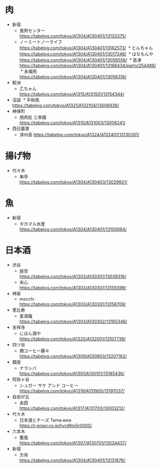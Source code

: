 # 肉
* 新宿
  * 食肉センター  
    https://tabelog.com/tokyo/A1304/A130401/13132375/
  * ノーミートノーライフ  
    https://tabelog.com/tokyo/A1304/A130401/13162573/
  * とんちゃん  
    https://tabelog.com/tokyo/A1304/A130401/13017248/
  * はなもんや  
    https://tabelog.com/tokyo/A1304/A130401/13056556/
  * 島津
    https://tabelog.com/tokyo/A1304/A130401/13168434/party/254488/
  * 永福苑  
    https://tabelog.com/tokyo/A1304/A130401/13056318/
* 鮫洲
  * 乙ちゃん  
    https://tabelog.com/tokyo/A1315/A131501/13154344/
* 沼袋
  * 平和苑  
    https://tabelog.com/tokyo/A1321/A132104/13006939/
* 神保町
  * 焼肉処 三幸園  
    https://tabelog.com/tokyo/A1310/A131003/13006241/
* 西日暮里
  * 済州島
    https://tabelog.com/tokyo/A1324/A132401/13130261/

# 揚げ物
* 代々木
  * 串亭  
    https://tabelog.com/tokyo/A1304/A130403/13029921/


# 魚
* 新宿
  * タカマル水産  
    https://tabelog.com/tokyo/A1304/A130401/13100664/

# 日本酒
* 渋谷
  * 座空  
    https://tabelog.com/tokyo/A1303/A130301/13039316/
  * 米心  
    https://tabelog.com/tokyo/A1303/A130301/13159399/
* 神泉
  * mocchi  
    https://tabelog.com/tokyo/A1303/A130301/13158709/
* 恵比寿
  * 麦酒庵  
    https://tabelog.com/tokyo/A1303/A130302/13165346/
* 吉祥寺
  * にほん酒や  
    https://tabelog.com/tokyo/A1320/A132001/13107739/
* 四ツ谷
  * 燗コーヒー藤々  
    https://tabelog.com/tokyo/A1309/A130903/13207162/
* 銀座
  * ナラシバ  
    https://tabelog.com/tokyo/A1301/A130101/13185436/
* 阿佐ヶ谷
  * シュガー サケ アンド コーヒー  
    https://tabelog.com/tokyo/A1319/A131905/13197037/
* 自由が丘
  * 金田  
    https://tabelog.com/tokyo/A1317/A131703/13003212/
* 代々木
  * 日本酒とチーズ Tama‐awa  
    https://r.gnavi.co.jp/hvrd9m5r0000/
* 六本木
  * 薫風  
    https://tabelog.com/tokyo/A1307/A130701/13024437/
* 新宿
  * 方舟  
    https://tabelog.com/tokyo/A1304/A130401/13131676/
